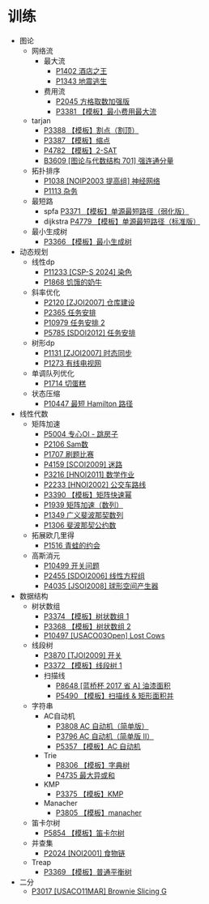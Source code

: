 # 训练

- 图论
  - 网络流
    - 最大流
      - [P1402 酒店之王](https://www.luogu.com.cn/problem/P1402)
      - [P1343 地震逃生](https://www.luogu.com.cn/problem/P1343)
    - 费用流
      - [P2045 方格取数加强版](https://www.luogu.com.cn/problem/P2045)
      - [P3381 【模板】最小费用最大流](https://www.luogu.com.cn/problem/P3381)
  - tarjan
    - [P3388 【模板】割点（割顶）](https://www.luogu.com.cn/problem/P3388)
    - [P3387 【模板】缩点](https://www.luogu.com.cn/problem/P3387)
    - [P4782 【模板】2-SAT](https://www.luogu.com.cn/problem/P4782)
    - [B3609 [图论与代数结构 701] 强连通分量](https://www.luogu.com.cn/problem/B3609)
  - 拓扑排序
    - [P1038 [NOIP2003 提高组] 神经网络](https://www.luogu.com.cn/problem/P1038)
    - [P1113 杂务](https://www.luogu.com.cn/problem/P1113)
  - 最短路
    - spfa [P3371 【模板】单源最短路径（弱化版）](https://www.luogu.com.cn/problem/P3371)
    - dijkstra [P4779 【模板】单源最短路径（标准版）](https://www.luogu.com.cn/problem/P4779)
  - 最小生成树
    - [P3366 【模板】最小生成树](https://www.luogu.com.cn/problem/P3366)
- 动态规划
  - 线性dp
    - [P11233 [CSP-S 2024] 染色](https://www.luogu.com.cn/problem/P11233)
    - [P1868 饥饿的奶牛](https://www.luogu.com.cn/problem/P1868)
  - 斜率优化
    - [P2120 [ZJOI2007] 仓库建设](https://www.luogu.com.cn/problem/P2120)
    - [P2365 任务安排](https://www.luogu.com.cn/problem/P2365)
    - [P10979 任务安排 2](https://www.luogu.com.cn/problem/P10979)
    - [P5785 [SDOI2012] 任务安排](https://www.luogu.com.cn/problem/P5785)
  - 树形dp
    - [P1131 [ZJOI2007] 时态同步](https://www.luogu.com.cn/problem/P1131)
    - [P1273 有线电视网](https://www.luogu.com.cn/problem/P1273)
  - 单调队列优化
    - [P1714 切蛋糕](https://www.luogu.com.cn/problem/P1714)
  - 状态压缩
    - [P10447 最短 Hamilton 路径](https://www.luogu.com.cn/problem/P10447)
- 线性代数
  - 矩阵加速
    - [P5004 专心OI - 跳房子](https://www.luogu.com.cn/problem/P5004)
    - [P2106 Sam数](https://www.luogu.com.cn/problem/P2106)
    - [P1707 刷题比赛](https://www.luogu.com.cn/problem/P1707)
    - [P4159 [SCOI2009] 迷路](https://www.luogu.com.cn/problem/P4159)
    - [P3216 [HNOI2011] 数学作业](https://www.luogu.com.cn/problem/P3216)
    - [P2233 [HNOI2002] 公交车路线](https://www.luogu.com.cn/problem/P2233)
    - [P3390 【模板】矩阵快速幂](https://www.luogu.com.cn/problem/P3390)
    - [P1939 矩阵加速（数列）](https://www.luogu.com.cn/problem/P1939)
    - [P1349 广义斐波那契数列](https://www.luogu.com.cn/problem/P1349)
    - [P1306 斐波那契公约数](https://www.luogu.com.cn/problem/P1306)
  - 拓展欧几里得
    - [P1516 青蛙的约会](https://www.luogu.com.cn/problem/P1516)
  - 高斯消元
    - [P10499 开关问题](https://www.luogu.com.cn/problem/P10499)
    - [P2455 [SDOI2006] 线性方程组](https://www.luogu.com.cn/problem/P2455)
    - [P4035 [JSOI2008] 球形空间产生器](https://www.luogu.com.cn/problem/P4035)
- 数据结构
  - 树状数组
    - [P3374 【模板】树状数组 1](https://www.luogu.com.cn/problem/P3374)
    - [P3368 【模板】树状数组 2](https://www.luogu.com.cn/problem/P3368)
    - [P10497 [USACO03Open] Lost Cows](https://www.luogu.com.cn/problem/P10497)
  - 线段树
    - [P3870 [TJOI2009] 开关](https://www.luogu.com.cn/problem/P3870)
    - [P3372 【模板】线段树 1](https://www.luogu.com.cn/problem/P3372)
    - 扫描线
      - [P8648 [蓝桥杯 2017 省 A] 油漆面积](https://www.luogu.com.cn/problem/P8648)
      - [P5490 【模板】扫描线 &amp; 矩形面积并](https://www.luogu.com.cn/problem/P5490)
  - 字符串
    - AC自动机
      - [P3808 AC 自动机（简单版）](https://www.luogu.com.cn/problem/P3808)
      - [P3796 AC 自动机（简单版 II）](https://www.luogu.com.cn/problem/P3796)
      - [P5357 【模板】AC 自动机](https://www.luogu.com.cn/problem/P5357)
    - Trie
      - [P8306 【模板】字典树](https://www.luogu.com.cn/problem/P8306)
      - [P4735 最大异或和](https://www.luogu.com.cn/problem/P4735)
    - KMP
      - [P3375 【模板】KMP](https://www.luogu.com.cn/problem/P3375)
    - Manacher
      - [P3805 【模板】manacher](https://www.luogu.com.cn/problem/P3805)
  - 笛卡尔树
    - [P5854 【模板】笛卡尔树](https://www.luogu.com.cn/problem/P5854)
  - 并查集
    - [P2024 [NOI2001] 食物链](https://www.luogu.com.cn/problem/P2024)
  - Treap
    - [P3369 【模板】普通平衡树](https://www.luogu.com.cn/problem/P3369)
- 二分
  - [P3017 [USACO11MAR] Brownie Slicing G](https://www.luogu.com.cn/problem/P3017)
